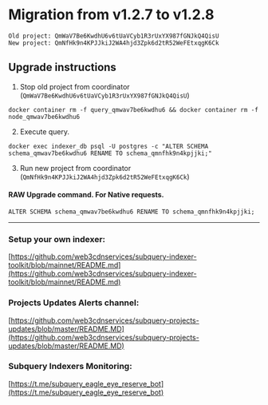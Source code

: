 # Migration from v1.2.7 to v1.2.8
```
Old project: QmWaV7Be6KwdhU6v6tUaVCyb1R3rUxYX987fGNJkQ4QisU
New project: QmNfHk9n4KPJJkiJ2WA4hjd3Zpk6d2tR52WeFEtxqgK6Ck
```


## Upgrade instructions
 1) Stop old project from coordinator (`QmWaV7Be6KwdhU6v6tUaVCyb1R3rUxYX987fGNJkQ4QisU`)

```
docker container rm -f query_qmwav7be6kwdhu6 && docker container rm -f node_qmwav7be6kwdhu6
```

 2) Execute query.

```
docker exec indexer_db psql -U postgres -c "ALTER SCHEMA schema_qmwav7be6kwdhu6 RENAME TO schema_qmnfhk9n4kpjjki;"

```

 3) Run new project from coordinator (`QmNfHk9n4KPJJkiJ2WA4hjd3Zpk6d2tR52WeFEtxqgK6Ck`)

#### RAW Upgrade command. For Native requests.
`ALTER SCHEMA schema_qmwav7be6kwdhu6 RENAME TO schema_qmnfhk9n4kpjjki;`


___
### Setup your own indexer:

[https://github.com/web3cdnservices/subquery-indexer-toolkit/blob/mainnet/README.md](https://github.com/web3cdnservices/subquery-indexer-toolkit/blob/mainnet/README.md)

### Projects Updates Alerts channel:

[https://github.com/web3cdnservices/subquery-projects-updates/blob/master/README.MD](https://github.com/web3cdnservices/subquery-projects-updates/blob/master/README.MD)

### Subquery Indexers Monitoring:

[https://t.me/subquery_eagle_eye_reserve_bot](https://t.me/subquery_eagle_eye_reserve_bot)

